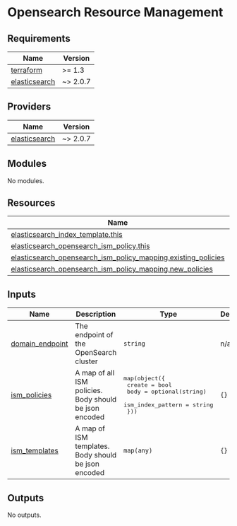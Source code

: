 # Opensearch Resource Management

## Requirements

| Name | Version |
|------|---------|
| <a name="requirement_terraform"></a> [terraform](#requirement\_terraform) | >= 1.3 |
| <a name="requirement_elasticsearch"></a> [elasticsearch](#requirement\_elasticsearch) | ~> 2.0.7 |

## Providers

| Name | Version |
|------|---------|
| <a name="provider_elasticsearch"></a> [elasticsearch](#provider\_elasticsearch) | ~> 2.0.7 |

## Modules

No modules.

## Resources

| Name | Type |
|------|------|
| [elasticsearch_index_template.this](https://registry.terraform.io/providers/phillbaker/elasticsearch/latest/docs/resources/index_template) | resource |
| [elasticsearch_opensearch_ism_policy.this](https://registry.terraform.io/providers/phillbaker/elasticsearch/latest/docs/resources/opensearch_ism_policy) | resource |
| [elasticsearch_opensearch_ism_policy_mapping.existing_policies](https://registry.terraform.io/providers/phillbaker/elasticsearch/latest/docs/resources/opensearch_ism_policy_mapping) | resource |
| [elasticsearch_opensearch_ism_policy_mapping.new_policies](https://registry.terraform.io/providers/phillbaker/elasticsearch/latest/docs/resources/opensearch_ism_policy_mapping) | resource |

## Inputs

| Name | Description | Type | Default | Required |
|------|-------------|------|---------|:--------:|
| <a name="input_domain_endpoint"></a> [domain\_endpoint](#input\_domain\_endpoint) | The endpoint of the OpenSearch cluster | `string` | n/a | yes |
| <a name="input_ism_policies"></a> [ism\_policies](#input\_ism\_policies) | A map of all ISM policies. Body should be json encoded | <pre>map(object({<br>    create            = bool<br>    body              = optional(string)<br>    ism_index_pattern = string<br>  }))</pre> | `{}` | no |
| <a name="input_ism_templates"></a> [ism\_templates](#input\_ism\_templates) | A map of ISM templates. Body should be json encoded | `map(any)` | `{}` | no |

## Outputs

No outputs.
